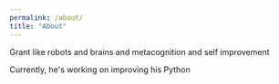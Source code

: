```yaml
---
permalink: /about/
title: "About"
---
```


Grant like robots and brains and metacognition and self improvement

Currently, he's working on improving his Python